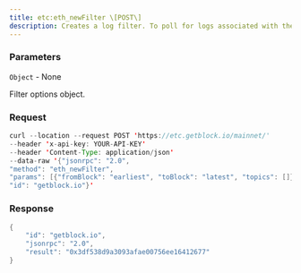 ```yaml
---
title: etc:eth_newFilter \[POST\]
description: Creates a log filter. To poll for logs associated with the createdfilter, use eth_getFilterChanges. To get all logs associated with thefilter, use eth_getFilterLogs.
---
```


### Parameters


`Object` - None

Filter options object.

### Request

``` java
curl --location --request POST 'https://etc.getblock.io/mainnet/' 
--header 'x-api-key: YOUR-API-KEY' 
--header 'Content-Type: application/json' 
--data-raw '{"jsonrpc": "2.0",
"method": "eth_newFilter",
"params": [{"fromBlock": "earliest", "toBlock": "latest", "topics": []}],
"id": "getblock.io"}'
```

###  Response

``` java
{
    "id": "getblock.io",
    "jsonrpc": "2.0",
    "result": "0x3df538d9a3093afae00756ee16412677"
}
```

